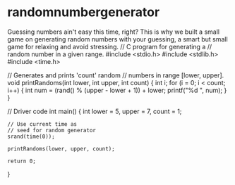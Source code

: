 # randomnumbergenerator
Guessing numbers ain't easy this time, right? This is why we built a small game on generating random numbers with your guessing, a smart but small game for relaxing and avoid stressing.
// C program for generating a
// random number in a given range.
#include <stdio.h>
#include <stdlib.h>
#include <time.h>

// Generates and prints 'count' random
// numbers in range [lower, upper].
void printRandoms(int lower, int upper,
							int count)
{
	int i;
	for (i = 0; i < count; i++) {
		int num = (rand() %
		(upper - lower + 1)) + lower;
		printf("%d ", num);
	}
}

// Driver code
int main()
{
	int lower = 5, upper = 7, count = 1;

	// Use current time as
	// seed for random generator
	srand(time(0));

	printRandoms(lower, upper, count);

	return 0;
}
